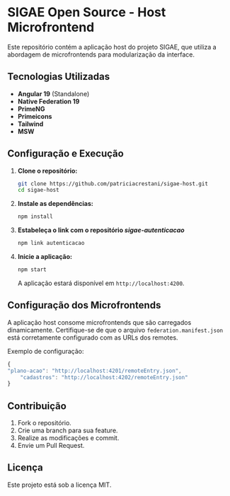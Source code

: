 # SIGAE Open Source - Host Microfrontend

Este repositório contém a aplicação host do projeto SIGAE, que utiliza a abordagem de microfrontends para modularização da interface.

## Tecnologias Utilizadas

- **Angular 19** (Standalone)
- **Native Federation 19**
- **PrimeNG**
- **Primeicons**
- **Tailwind**
- **MSW**

## Configuração e Execução

1. **Clone o repositório:**
   ```sh
   git clone https://github.com/patriciacrestani/sigae-host.git
   cd sigae-host
   ```

2. **Instale as dependências:**
   ```sh
   npm install
   ```

3. **Estabeleça o link com o repositório _sigae-autenticacao_**
   ```sh
   npm link autenticacao
   ```

4. **Inicie a aplicação:**
   ```sh
   npm start
   ```
   A aplicação estará disponível em `http://localhost:4200`.

## Configuração dos Microfrontends

A aplicação host consome microfrontends que são carregados dinamicamente. Certifique-se de que o arquivo `federation.manifest.json` está corretamente configurado com as URLs dos remotes.

Exemplo de configuração:
```ts
{
"plano-acao": "http://localhost:4201/remoteEntry.json",
    "cadastros": "http://localhost:4202/remoteEntry.json"
}
```

## Contribuição

1. Fork o repositório.
2. Crie uma branch para sua feature.
3. Realize as modificações e commit.
4. Envie um Pull Request.

## Licença

Este projeto está sob a licença MIT.
